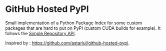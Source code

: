# GitHub Hosted PyPI

Small implementation of a Python Package Index for some custom packages that are hard to put on PyPI (custom CUDA builds for example). It follows the [Simple Repository API](https://packaging.python.org/en/latest/specifications/simple-repository-api/#simple-repository-api).

Inspired by : https://github.com/astariul/github-hosted-pypi.
